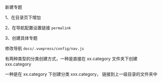 

新建专题

1、在目录页下增加

2、在导航配置设置链接 `permalink`

3、创建具体专题

修改导航 `docs/.vuepress/config/nav.js`

有两种类型的分类创建方式，一种是直接在 xx.category 文件夹下创建 xxx.category

一种是在 xx.category 下创建分类 xxx.category， 链接到上一级目录的文件夹中

